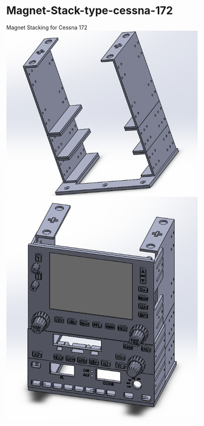 # Magnet-Stack-type-cessna-172
Magnet Stacking for Cessna 172
<img src="https://github.com/kkr0kk/Magnet-Stack-type-cessna-172/blob/main/images/magnet%20stack%203D.png?raw=true" />
<img src="https://github.com/kkr0kk/Magnet-Stack-type-cessna-172/blob/main/images/full%20stack.png?raw=true" />
